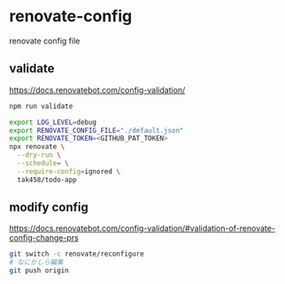 # renovate-config

renovate config file

## validate

https://docs.renovatebot.com/config-validation/

```sh
npm run validate
```

```sh
export LOG_LEVEL=debug
export RENOVATE_CONFIG_FILE="./default.json"
export RENOVATE_TOKEN=<GITHUB_PAT_TOKEN>
npx renovate \
  --dry-run \
  --schedule= \
  --require-config=ignored \
  tak458/todo-app
```

## modify config

https://docs.renovatebot.com/config-validation/#validation-of-renovate-config-change-prs

```sh
git switch -c renovate/reconfigure
# なにかしら編集
git push origin
```
